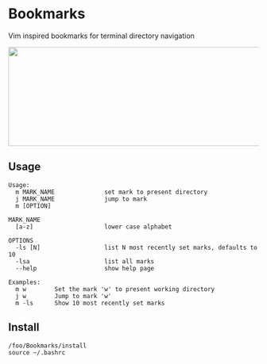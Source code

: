 # Bookmarks
Vim inspired bookmarks for terminal directory navigation

<img src="https://user-images.githubusercontent.com/49598128/159139772-6fda7de2-544b-4bec-8036-09c8df42efb1.gif" width="600" height="200">

## Usage
```
Usage:
  m MARK_NAME              set mark to present directory
  j MARK_NAME              jump to mark
  m [OPTION]

MARK_NAME
  [a-z]                    lower case alphabet

OPTIONS
  -ls [N]                  list N most recently set marks, defaults to 10
  -lsa                     list all marks
  --help                   show help page

Examples:
  m w        Set the mark 'w' to present working directory
  j w        Jump to mark 'w'
  m -ls      Show 10 most recently set marks
  ```
  
  ## Install
  ```
  /foo/Bookmarks/install
  source ~/.bashrc
  ```
